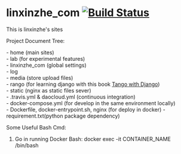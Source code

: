 # linxinzhe_com  [![Build Status](https://travis-ci.com/linxinzhe/linxinzhe_com.svg?token=parwMngjCsHq4XFxoe3p&branch=master)](https://travis-ci.com/linxinzhe/linxinzhe_com)
This is linxinzhe's sites

Project Document Tree:  

\- home (main sites)  
\- lab (for experimental features)  
\- linxinzhe_com (global settings)    
\- log  
\- media (store upload files)  
\- rango (for learning django with this book [Tango with Django](http://www.tangowithdjango.com/))  
\- static (nginx as static files sever)  
\- .travis.yml & daocloud.yml (continuous integration)  
\- docker-compose.yml (for develop in the same environment locally)  
\- Dockerfile, docker-entrypoint.sh, nginx (for deploy in docker)
\- requirement.txt(python package dependency)  

Some Useful Bash Cmd:  
1. Go in running Docker Bash: docker exec -it CONTAINER_NAME /bin/bash